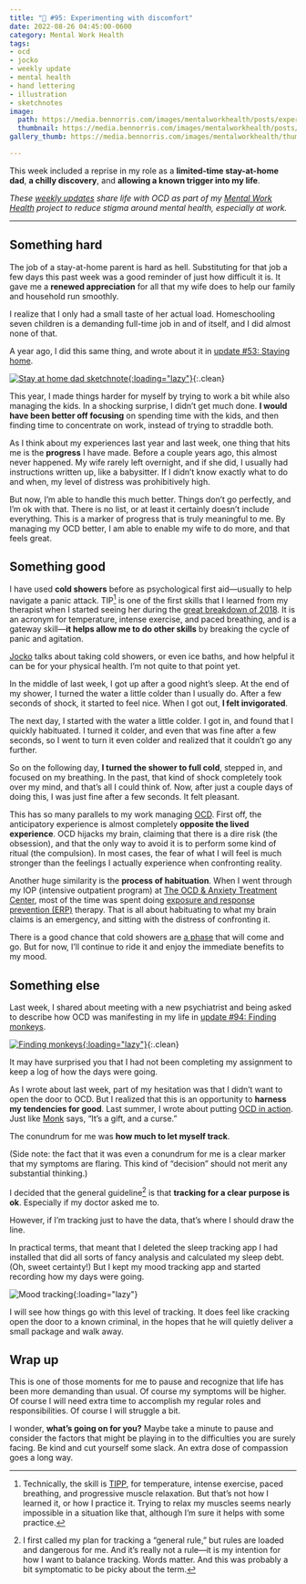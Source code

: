 ```yaml
---
title: "🧠 #95: Experimenting with discomfort"
date: 2022-08-26 04:45:00-0600
category: Mental Work Health
tags:
- ocd
- jocko
- weekly update
- mental health
- hand lettering
- illustration
- sketchnotes
image: 
  path: https://media.bennorris.com/images/mentalworkhealth/posts/experimenting-with-discomfort.jpg
  thumbnail: https://media.bennorris.com/images/mentalworkhealth/posts/thumbnails/experimenting-with-discomfort.jpg
gallery_thumb: https://media.bennorris.com/images/mentalworkhealth/thumbs/experimenting-with-discomfort.jpg

---
```



This week included a reprise in my role as a **limited-time stay-at-home dad**, **a chilly discovery**, and **allowing a known trigger into my life**.

_These [weekly updates](https://bennorris.com/tags/weekly-update/) share life with OCD as part of my [Mental Work Health](https://bennorris.com/mental-work-health) project to reduce stigma around mental health, especially at work._

***

## Something hard

The job of a stay-at-home parent is hard as hell. Substituting for that job a few days this past week was a good reminder of just how difficult it is. It gave me a **renewed appreciation** for all that my wife does to help our family and household run smoothly.

I realize that I only had a small taste of her actual load. Homeschooling seven children is a demanding full-time job in and of itself, and I did almost none of that.

A year ago, I did this same thing, and wrote about it in [update #53: Staying home](https://bennorris.com/2021/09/24/staying-home).

[![Stay at home dad sketchnote](https://media.bennorris.org/images/mentalworkhealth/posts/stay-at-home-dad.jpg){:loading="lazy"}](https://bennorris.com/2021/09/24/staying-home){:.clean}

This year, I made things harder for myself by trying to work a bit while also managing the kids. In a shocking surprise, I didn’t get much done. **I would have been better off focusing** on spending time with the kids, and then finding time to concentrate on work, instead of trying to straddle both.

As I think about my experiences last year and last week, one thing that hits me is the **progress** I have made. Before a couple years ago, this almost never happened. My wife rarely left overnight, and if she did, I usually had instructions written up, like a babysitter. If I didn’t know exactly what to do and when, my level of distress was prohibitively high.

But now, I’m able to handle this much better. Things don’t go perfectly, and I’m ok with that. There is no list, or at least it certainly doesn’t include everything. This is a marker of progress that is truly meaningful to me. By managing my OCD better, I am able to enable my wife to do more, and that feels great.


## Something good

I have used **cold showers** before as psychological first aid—usually to help navigate a panic attack. TIP[^1] is one of the first skills that I learned from my therapist when I started seeing her during the [great breakdown of 2018](https://bennorris.com/2019/11/09/my-story). It is an acronym for temperature, intense exercise, and paced breathing, and is a gateway skill—**it helps allow me to do other skills** by breaking the cycle of panic and agitation.

[Jocko](https://bennorris.org/tags/jocko/) talks about taking cold showers, or even ice baths, and how helpful it can be for your physical health. I’m not quite to that point yet.

In the middle of last week, I got up after a good night’s sleep. At the end of my shower, I turned the water a little colder than I usually do. After a few seconds of shock, it started to feel nice. When I got out, **I felt invigorated**.

The next day, I started with the water a little colder. I got in, and found that I quickly habituated. I turned it colder, and even that was fine after a few seconds, so I went to turn it even colder and realized that it couldn’t go any further.

So on the following day, **I turned the shower to full cold**, stepped in, and focused on my breathing. In the past, that kind of shock completely took over my mind, and that’s all I could think of. Now, after just a couple days of doing this, I was just fine after a few seconds. It felt pleasant.

This has so many parallels to my work managing [OCD](https://bennorris.com/tags/ocd/). First off, the anticipatory experience is almost completely **opposite the lived experience**. OCD hijacks my brain, claiming that there is a dire risk (the obsession), and that the only way to avoid it is to perform some kind of ritual (the compulsion). In most cases, the fear of what I will feel is much stronger than the feelings I actually experience when confronting reality.

Another huge similarity is the **process of habituation**. When I went through my IOP (intensive outpatient program) at [The OCD & Anxiety Treatment Center](https://bennorris.org/tags/toatc/), most of the time was spent doing [exposure and response prevention (ERP)](https://bennorris.org/tags/erp/) therapy. That is all about habituating to what my brain claims is an emergency, and sitting with the distress of confronting it.

There is a good chance that cold showers are [a phase](https://bennorris.com/2017/11/10/riding-the-wave) that will come and go. But for now, I’ll continue to ride it and enjoy the immediate benefits to my mood.


## Something else

Last week, I shared about meeting with a new psychiatrist and being asked to describe how OCD was manifesting in my life in [update #94: Finding monkeys](https://bennorris.com/2022/08/19/finding-monkeys).

[![Finding monkeys](https://media.bennorris.com/images/mentalworkhealth/posts/finding-monkeys.jpg){:loading="lazy"}](https://bennorris.com/2022/08/19/finding-monkeys){:.clean}

It may have surprised you that I had not been completing my assignment to keep a log of how the days were going.

As I wrote about last week, part of my hesitation was that I didn’t want to open the door to OCD. But I realized that this is an opportunity to **harness my tendencies for good**. Last summer, I wrote about putting [OCD in action](https://bennorris.com/2021/07/15/ocd-in-action). Just like [Monk](https://en.m.wikipedia.org/wiki/Monk_(TV_series)) says, “It’s a gift, and a curse.”

The conundrum for me was **how much to let myself track**.

(Side note: the fact that it was even a conundrum for me is a clear marker that my symptoms are flaring. This kind of “decision” should not merit any substantial thinking.)

I decided that the general guideline[^2] is that **tracking for a clear purpose is ok**. Especially if my doctor asked me to.

However, if I’m tracking just to have the data, that’s where I should draw the line.

In practical terms, that meant that I deleted the sleep tracking app I had installed that did all sorts of fancy analysis and calculated my sleep debt. (Oh, sweet certainty!) But I kept my mood tracking app and started recording how my days were going.

![Mood tracking](https://media.bennorris.com/images/mentalworkhealth/posts/daylio-tracking-excessive.png){:loading="lazy"}

I will see how things go with this level of tracking. It does feel like cracking open the door to a known criminal, in the hopes that he will quietly deliver a small package and walk away.


## Wrap up

This is one of those moments for me to pause and recognize that life has been more demanding than usual. Of course my symptoms will be higher. Of course I will need extra time to accomplish my regular roles and responsibilities. Of course I will struggle a bit.

I wonder, **what’s going on for you?** Maybe take a minute to pause and consider the factors that might be playing in to the difficulties you are surely facing. Be kind and cut yourself some slack. An extra dose of compassion goes a long way.

[^1]: Technically, the skill is [TIPP](https://dialecticalbehaviortherapy.com/distress-tolerance/tipp/), for temperature, intense exercise, paced breathing, and progressive muscle relaxation. But that’s not how I learned it, or how I practice it. Trying to relax my muscles seems nearly impossible in a situation like that, although I’m sure it helps with some practice.

[^2]: I first called my plan for tracking a “general rule,” but rules are loaded and dangerous for me. And it’s really not a rule—it is my intention for how I want to balance tracking. Words matter. And this was probably a bit symptomatic to be picky about the term.



